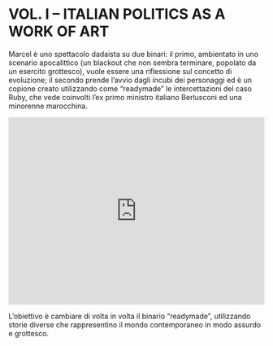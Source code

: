 # VOL. I &#8211; ITALIAN POLITICS AS A WORK OF ART

Marcel è uno spettacolo dadaista su due binari: il primo, ambientato in uno scenario  apocalittico (un blackout che non sembra terminare, popolato da un esercito grottesco), vuole essere una riflessione sul concetto di evoluzione; il secondo prende l’avvio dagli incubi dei personaggi ed è un copione creato utilizzando come “readymade” le intercettazioni del caso Ruby, che vede coinvolti l’ex primo ministro italiano Berlusconi ed una minorenne marocchina.

<div style='position: relative; padding-bottom: 73%; margin-bottom:2%; height: 0; overflow: hidden;'><iframe id='iframe' src='http://flickrit.com/slideshowholder.php?height=75&size=big&setId=72157647816212016&click=true&caption=true&trans=1&thumbnails=0&transition=0&layoutType=responsive&sort=0' scrolling='no' frameborder='0'style='width:100%; height:100%; position: absolute; top:0; left:0;' ></iframe></div>

L’obiettivo è cambiare di volta in volta il binario “readymade”, utilizzando storie diverse che rappresentino il mondo contemporaneo in modo assurdo e grottesco.